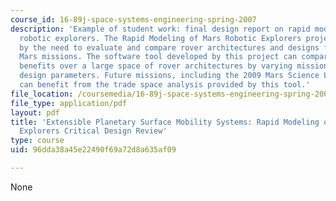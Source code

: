 ```yaml
---
course_id: 16-89j-space-systems-engineering-spring-2007
description: 'Example of student work: final design report on rapid modeling of Mars
  robotic explorers. The Rapid Modeling of Mars Robotic Explorers project is motivated
  by the need to evaluate and compare rover architectures and designs for future unmanned
  Mars missions. The software tool developed by this project can compare costs and
  benefits over a large space of rover architectures by varying mission science and
  design parameters. Future missions, including the 2009 Mars Science Laboratory (MSL),
  can benefit from the trade space analysis provided by this tool.'
file_location: /coursemedia/16-89j-space-systems-engineering-spring-2007/96dda38a45e22490f69a72d8a635af09_report_03.pdf
file_type: application/pdf
layout: pdf
title: 'Extensible Planetary Surface Mobility Systems: Rapid Modeling of Mars Robotic
  Explorers Critical Design Review'
type: course
uid: 96dda38a45e22490f69a72d8a635af09

---
```

None